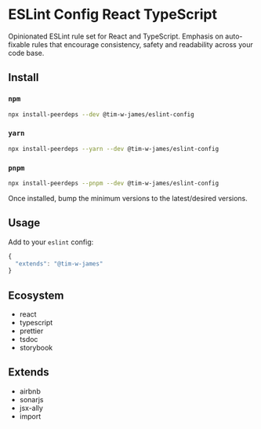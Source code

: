 # ESLint Config React TypeScript

Opinionated ESLint rule set for React and TypeScript. Emphasis on auto-fixable
rules that encourage consistency, safety and readability across your code base.

## Install

### `npm`

```sh
npx install-peerdeps --dev @tim-w-james/eslint-config
```

### `yarn`

```sh
npx install-peerdeps --yarn --dev @tim-w-james/eslint-config
```

### `pnpm`

```sh
npx install-peerdeps --pnpm --dev @tim-w-james/eslint-config
```

Once installed, bump the minimum versions to the latest/desired versions.

## Usage

Add to your `eslint` config:

```js
{
  "extends": "@tim-w-james"
}
```

## Ecosystem

- react
- typescript
- prettier
- tsdoc
- storybook

## Extends

- airbnb
- sonarjs
- jsx-ally
- import

